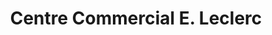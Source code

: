 ---
title: "Centre Commercial E. Leclerc"
url: /fondettes/centre-commercial-e-leclerc/
shop: supermarché
---